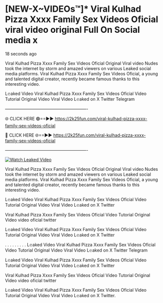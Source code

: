 # [NEW-X~VIDEOs™]* ️Viral Kulhad Pizza Xxxx Family Sex Videos Oficial viral video original Full On Social media x

18 seconds ago

️Viral Kulhad Pizza Xxxx Family Sex Videos Oficial Original Viral video Nudes took the internet by storm and amazed viewers on various Leaked social media platforms. ️Viral Kulhad Pizza Xxxx Family Sex Videos Oficial, a young and talented digital creator, recently became famous thanks to this interesting video.

L𝚎aked Video ️Viral Kulhad Pizza Xxxx Family Sex Videos Oficial Video Tutorial Original Video Viral Video L𝚎aked on X Twitter Telegram

———————————————————-

🌐 CLICK HERE 🟢==►► https://2k25fun.com/️viral-kulhad-pizza-xxxx-family-sex-videos-oficial

🔴 CLICK HERE 🌐==►► https://2k25fun.com/️viral-kulhad-pizza-xxxx-family-sex-videos-oficial

———————————————————-

[![Watch Leaked Video](https://miro.medium.com/v2/resize:fit:828/format:webp/1*cilzJN44JGOrTw9NJCrNHA.gif "Watch Leaked Video")](https://2k25fun.com/️viral-kulhad-pizza-xxxx-family-sex-videos-oficial)

️Viral Kulhad Pizza Xxxx Family Sex Videos Oficial Original Viral video Nudes took the internet by storm and amazed viewers on various Leaked social media platforms. ️Viral Kulhad Pizza Xxxx Family Sex Videos Oficial, a young and talented digital creator, recently became famous thanks to this interesting video.

L𝚎aked Video ️Viral Kulhad Pizza Xxxx Family Sex Videos Oficial Video Tutorial Original Video Viral Video L𝚎aked on X Twitter

️Viral Kulhad Pizza Xxxx Family Sex Videos Oficial Video Tutorial Original Video video oficial twitter

L𝚎aked Video ️Viral Kulhad Pizza Xxxx Family Sex Videos Oficial Video Tutorial Original Video Viral Video L𝚎aked on X Twitter

. . . . . . . . . L𝚎aked Video ️Viral Kulhad Pizza Xxxx Family Sex Videos Oficial Video Tutorial Original Video Viral Video L𝚎aked on X Twitter Telegram

L𝚎aked Video ️Viral Kulhad Pizza Xxxx Family Sex Videos Oficial Video Tutorial Original Video Viral Video L𝚎aked on X Twitter

️Viral Kulhad Pizza Xxxx Family Sex Videos Oficial Video Tutorial Original Video video oficial twitter

L𝚎aked Video ️Viral Kulhad Pizza Xxxx Family Sex Videos Oficial Video Tutorial Original Video Viral Video L𝚎aked on X Twitter.